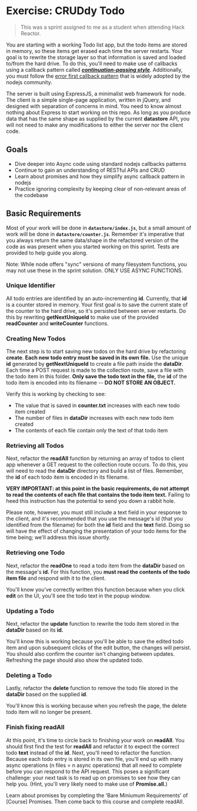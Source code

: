 # Exercise: CRUDdy Todo #

> This was a sprint assigned to me as a student when attending Hack Reactor. 

You are starting with a working Todo list app, but the todo items are stored in memory, so these items get erased each time the server restarts. Your goal is to rewrite the storage layer so that information is saved and loaded to/from the hard drive. To do this, you'll need to make use of callbacks using a callback pattern called ___[continuation-passing style](https://en.wikipedia.org/wiki/Continuation-passing_style)___. Additionally, you must follow the [error first callback pattern](http://fredkschott.com/post/2014/03/understanding-error-first-callbacks-in-node-js/) that is widely adopted by the nodejs community.

The server is built using ExpressJS, a minimalist web framework for node. The client is a simple single-page application, written in jQuery, and designed with separation of concerns in mind. You need to know almost nothing about Express to start working on this repo. As long as you produce data that has the same shape as supplied by the current __datastore__ API, you will not need to make any modifications to either the server nor the client code.

## Goals ##
* Dive deeper into Async code using standard nodejs callbacks patterns
* Continue to gain an understanding of RESTful APIs and CRUD
* Learn about promises and how they simplify async callback pattern in nodejs
* Practice ignoring complexity by keeping clear of non-relevant areas of the codebase


## Basic Requirements ##
Most of your work will be done in **`datastore/index.js`**, but a small amount of work will be done in **`datastore/counter.js`**. Remember it's imperative that you always return the same data/shape in the refactored version of the code as was present when you started working on this sprint. Tests are provided to help guide you along.

Note: While node offers "sync" versions of many filesystem functions, you may not use these in the sprint solution. ONLY USE ASYNC FUNCTIONS.

### Unique Identifier ###
All todo entries are identified by an auto-incrementing __id__. Currently, that __id__ is a counter stored in memory. Your first goal is to save the current state of the counter to the hard drive, so it's persisted between server restarts. Do this by rewriting __getNextUniqueId__ to make use of the provided __readCounter__ and __writeCounter__ functions.

### Creating New Todos ###
The next step is to start saving new todos on the hard drive by refactoring __create__. __Each new todo entry must be saved in its own file.__ Use the unique __id__ generated by __getNextUniqueId__ to create a file path inside the __dataDir__. Each time a POST request is made to the collection route, save a file with the todo item in this folder. __Only save the todo text in the file,__ the __id__ of the todo item is encoded into its filename -- __DO NOT STORE AN OBJECT.__

Verify this is working by checking to see:
* The value that is saved in __counter.txt__ increases with each new todo item created
* The number of files in __dataDir__ increases with each new todo item created
* The contents of each file contain only the text of that todo item


### Retrieving all Todos ###
Next, refactor the __readAll__ function by returning an array of todos to client app whenever a GET request to the collection route occurs. To do this, you will need to read the __dataDir__ directory and build a list of files. Remember, the __id__ of each todo item is encoded in its filename.

__VERY IMPORTANT: at this point in the basic requirements, do not attempt to read the contents of each file that contains the todo item text.__ Failing to heed this instruction has the potential to send you down a rabbit hole.

Please note, however, you must still include a text field in your response to the client, and it's recommended that you use the message's id (that you identified from the filename) for both the __id__ field and the __text__ field. Doing so will have the effect of changing the presentation of your todo items for the time being; we'll address this issue shortly.

### Retrieving one Todo ###
Next, refactor the __readOne__ to read a todo item from the __dataDir__ based on the message's __id.__ For this function, you __must read the contents of the todo item file__ and respond with it to the client.

You'll know you've correctly written this function because when you click __edit__ on the UI, you'll see the todo text in the popup window.

### Updating a Todo ###
Next, refactor the __update__ function to rewrite the todo item stored in the __dataDir__ based on its __id.__

You'll know this is working because you'll be able to save the edited todo item and upon subsequent clicks of the edit button, the changes will persist. You should also confirm the counter isn't changing between updates. Refreshing the page should also show the updated todo.

### Deleting a Todo ###
Lastly, refactor the __delete__ function to remove the todo file stored in the __dataDir__ based on the supplied __id__.

You'll know this is working because when you refresh the page, the delete todo item will no longer be present.

### Finish fixing readAll ###
At this point, it's time to circle back to finishing your work on __readAll__. You should first find the test for __readAll__ and refactor it to expect the correct todo __text__ instead of the __id__. Next, you'll need to refactor the function. Because each todo entry is stored in its own file, you'll end up with many async operations (n files = n async operations) that all need to complete before you can respond to the API request. This poses a significant challenge: your next task is to read up on promises to see how they can help you. (Hint, you'll very likely need to make use of __Promise.all.__)

Learn about promises by completing the 'Bare Miniumum Requirements' of [Course] Promises. Then come back to this course and complete readAll.
